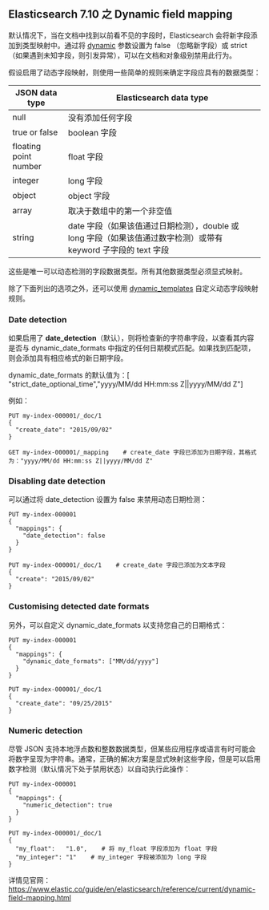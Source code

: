 ## Elasticsearch 7.10 之 Dynamic field mapping

默认情况下，当在文档中找到以前看不见的字段时，Elasticsearch 会将新字段添加到类型映射中。通过将 [dynamic](https://www.elastic.co/guide/en/elasticsearch/reference/current/dynamic.html) 参数设置为 false （忽略新字段）或 strict（如果遇到未知字段，则引发异常），可以在文档和对象级别禁用此行为。

假设启用了动态字段映射，则使用一些简单的规则来确定字段应具有的数据类型：

|  JSON data type   | Elasticsearch data type  |
|  ----      | ----  |
| null | 没有添加任何字段 |
| true or false  | boolean 字段 |
| floating point number  | float 字段 |
| integer  | long 字段 |
| object  | object 字段 |
| array  | 取决于数组中的第一个非空值 |
| string  | date 字段（如果该值通过日期检测），double 或 long 字段（如果该值通过数字检测）或带有 keyword 子字段的 text 字段 |


这些是唯一可以动态检测的字段数据类型。所有其他数据类型必须显式映射。

除了下面列出的选项之外，还可以使用 [dynamic_templates](https://www.elastic.co/guide/en/elasticsearch/reference/current/dynamic-templates.html) 自定义动态字段映射规则。

### Date detection

如果启用了 **date\_detection**（默认），则将检查新的字符串字段，以查看其内容是否与 dynamic\_date_formats 中指定的任何日期模式匹配。如果找到匹配项，则会添加具有相应格式的新日期字段。

dynamic\_date\_formats 的默认值为：[ "strict_date_optional_time","yyyy/MM/dd HH:mm:ss Z||yyyy/MM/dd Z"]

例如：

	PUT my-index-000001/_doc/1
	{
	  "create_date": "2015/09/02"
	}
	
	GET my-index-000001/_mapping    # create_date 字段已添加为日期字段，其格式为："yyyy/MM/dd HH:mm:ss Z||yyyy/MM/dd Z"
 


### Disabling date detection

可以通过将 date_detection 设置为 false 来禁用动态日期检测：

	PUT my-index-000001
	{
	  "mappings": {
	    "date_detection": false
	  }
	}
	
	PUT my-index-000001/_doc/1    # create_date 字段已添加为文本字段
	{
	  "create": "2015/09/02"
	}
 


### Customising detected date formats

另外，可以自定义 dynamic\_date\_formats 以支持您自己的日期格式：

	PUT my-index-000001
	{
	  "mappings": {
	    "dynamic_date_formats": ["MM/dd/yyyy"]
	  }
	}
	
	PUT my-index-000001/_doc/1
	{
	  "create_date": "09/25/2015"
	}	
 
### Numeric detection

尽管 JSON 支持本地浮点数和整数数据类型，但某些应用程序或语言有时可能会将数字呈现为字符串。通常，正确的解决方案是显式映射这些字段，但是可以启用数字检测（默认情况下处于禁用状态）以自动执行此操作：

	PUT my-index-000001
	{
	  "mappings": {
	    "numeric_detection": true
	  }
	}
	
	PUT my-index-000001/_doc/1
	{
	  "my_float":   "1.0",    # 将 my_float 字段添加为 float 字段
	  "my_integer": "1"    # my_integer 字段被添加为 long 字段
	}
 

详情见官网：https://www.elastic.co/guide/en/elasticsearch/reference/current/dynamic-field-mapping.html
